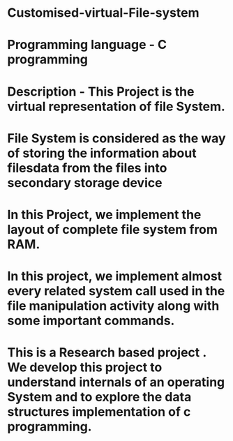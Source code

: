 # Customised-virtual-File-system

# Programming language - C programming

# Description -  This Project is the virtual representation of file System.

# File System is considered as the way of storing the information about filesdata from the files into secondary storage device

# In this Project, we implement the layout of complete file system from RAM.

# In this project, we implement almost every related system call used in the file manipulation activity along with some important commands.

# This is a Research based project . We develop this project to understand internals of an operating System and to explore the data structures implementation of c programming. 
